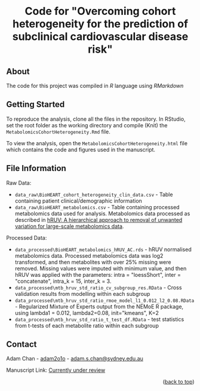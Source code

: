 <a name="readme-top"></a>


<!-- PROJECT LOGO -->
<br />
<div align="center">
  <h1 align="center">Code for "Overcoming cohort heterogeneity for the prediction of subclinical cardiovascular disease risk"</h1>
</div>


## About

The code for this project was compiled in *R* language using *RMarkdown*


<!-- GETTING STARTED -->
## Getting Started

To reproduce the analysis, clone all the files in the repository. In RStudio, set the root folder as the working directory and compile (Knit) the `MetabolomicsCohortHeterogeneity.Rmd` file. 

To view the analysis, open the `MetabolomicsCohortHeterogeneity.html` file which contains the code and figures used in the manuscript. 

## File Information

Raw Data:
* `data_raw\BioHEART_cohort_heterogeneity_clin_data.csv` - Table containing patient clinical/demographic information
* `data_raw\BioHEART_metabolomics.csv` - Table containing processed metabolomics data used for analysis. Metabolomics data processed as described in [hRUV: A hierarchical approach to removal of unwanted variation for large-scale metabolomics data](https://www.nature.com/articles/s41467-021-25210-5).

Processed Data:
* `data_processed\BioHEART_metabolomics_hRUV_AC.rds` - hRUV normalised metabolomics data. Processed metabolomics data was log2 transformed, and then metabolites with over 25% missing were removed. Missing values were imputed with minimum value, and then hRUV was applied with the parameters: intra = "loessShort", inter = "concatenate", intra_k = 15, inter_k = 3.
* `data_processed\mtb_hruv_std_ratio_cv_subgroup_res.RData` - Cross validation results from modelling within each subgroup
* `data_processed\mtb_hruv_std_ratio_rmoe_model_l1_0.012_l2_0.08.RData` - Regularized Mixture of Experts output from the NEMoE R package, using lambda1 = 0.012, lambda2=0.08, init="kmeans", K=2
* `data_processed\mtb_hruv_std_ratio_t_test_df.RData` - test statistics from t-tests of each metabolite ratio within each subgroup


<!-- CONTACT -->
## Contact

Adam Chan - [adam2o1o](https://github.com/adam2o1o) - adam.s.chan@sydney.edu.au

Manuscript Link: [Currently under review]()

<p align="right">(<a href="#readme-top">back to top</a>)</p>



<!-- MARKDOWN LINKS & IMAGES -->
<!-- https://www.markdownguide.org/basic-syntax/#reference-style-links -->
[rmarkdown-logo-url]: https://community.rstudio.com/uploads/default/optimized/3X/8/6/868106552b1bf0f370328768e53e562d1c659ffd_2_432x498.png